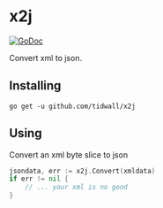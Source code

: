 # x2j

[![GoDoc](https://img.shields.io/badge/api-reference-blue.svg?style=flat-square)](https://pkg.go.dev/github.com/tidwall/x2j) 

Convert xml to json.

## Installing

```
go get -u github.com/tidwall/x2j
```

## Using

Convert an xml byte slice to json

```go
jsondata, err := x2j.Convert(xmldata)
if err != nil {
    // ... your xml is no good
}
```
